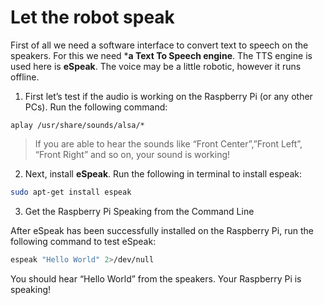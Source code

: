 # Let the robot speak 

First of all we need a software interface to convert text to speech on the speakers. For this we need ***a Text To Speech engine**. The TTS engine is used here is **eSpeak**.  The voice may be a little robotic, however it runs offline.

1. First let’s test if the audio is working on the Raspberry Pi (or any other PCs).  Run the following command:

```hash
aplay /usr/share/sounds/alsa/*
```

> If you are able to hear the sounds like “Front Center”,”Front Left”, “Front Right” and so on, your sound is working!  

2. Next, install **eSpeak**.  Run the following in terminal to install espeak:

```bash
sudo apt-get install espeak
```

3. Get the Raspberry Pi Speaking from the Command Line

After eSpeak has been successfully installed on the Raspberry Pi, run the following command to test eSpeak:

```bash
espeak "Hello World" 2>/dev/null
```

You should hear “Hello World” from the speakers.  Your Raspberry Pi is speaking!